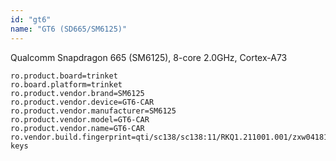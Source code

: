 ```yaml
---
id: "gt6"
name: "GT6 (SD665/SM6125)"
---
```

Qualcomm Snapdragon 665 (SM6125), 8-core 2.0GHz, Cortex-A73

```properties
ro.product.board=trinket
ro.board.platform=trinket
ro.product.vendor.brand=SM6125
ro.product.vendor.device=GT6-CAR
ro.product.vendor.manufacturer=SM6125
ro.product.vendor.model=GT6-CAR
ro.product.vendor.name=GT6-CAR
ro.vendor.build.fingerprint=qti/sc138/sc138:11/RKQ1.211001.001/zxw04181047:userdebug/release-keys
```
